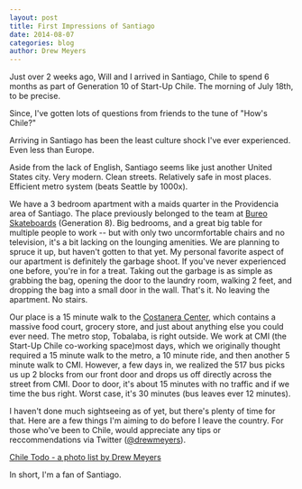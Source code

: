 ```yaml
---
layout: post
title: First Impressions of Santiago
date: 2014-08-07
categories: blog
author: Drew Meyers
---
```


Just over 2 weeks ago, Will and I arrived in Santiago, Chile to spend 6 months as part of Generation 10 of Start-Up Chile. The morning of July 18th, to be precise. 

Since, I've gotten lots of questions from friends to the tune of "How's Chile?"

Arriving in Santiago has been the least culture shock I've ever experienced. Even less than Europe.

Aside from the lack of English, Santiago seems like just another United States city. Very modern. Clean streets. Relatively safe in most places. Efficient metro system (beats Seattle by 1000x).

We have a 3 bedroom apartment with a maids quarter in the Providencia area of Santiago. The place previously belonged to the team at [Bureo Skateboards](http://shop.bureoskateboards.com/) (Generation 8). Big bedrooms, and a great big table for multiple people to work -- but with only two uncormfortable chairs and no television, it's a bit lacking on the lounging amenities. We are planning to spruce it up, but haven't gotten to that yet. My personal favorite aspect of our apartment is definitely the garbage shoot. If you've never experienced one before, you're in for a treat. Taking out the garbage is as simple as grabbing the bag, opening the door to the laundry room, walking 2 feet, and dropping the bag into a small door in the wall. That's it. No leaving the apartment. No stairs.

Our place is a 15 minute walk to the [Costanera Center](http://www.costaneracenter.cl/mall), which contains a massive food court, grocery store, and just about anything else you could ever need. The metro stop, Tobalaba, is right outside. We work at CMI (the Start-Up Chile co-working space)most days, which we originally thought required a 15 minute walk to the metro, a 10 minute ride, and then another 5 minute walk to CMI. However, a few days in, we realized the 517 bus picks us up 2 blocks from our front door and drops us off directly across the street from CMI. Door to door, it's about 15 minutes with no traffic and if we time the bus right. Worst case, it's 30 minutes (bus leaves ever 12 minutes). 

I haven't done much sightseeing as of yet, but there's plenty of time for that. Here are a few things I'm aiming to do before I leave the country. For those who've been to Chile, would appreciate any tips or reccommendations via Twitter ([@drewmeyers](http://www.twitter.com/drewmeyers)).

<a data-trover-widget-options="gc:TroverWebBuilder;h:500px" data-trover-widget="lists/ZLuY?title=Chile%20Todo&utm_medium=ListWidget&utm_campaign=TroverWebBuilder" href="//www.trover.com/l/ZLuY?utm_medium=ListWidget&utm_campaign=TroverWebBuilder&utm_content=WidgetInlineLink" target='_blank'>Chile Todo - a photo list by Drew Meyers</a><script src='//cdn.trover.com/assets/widget.js' type='text/javascript'></script>

In short, I'm a fan of Santiago.